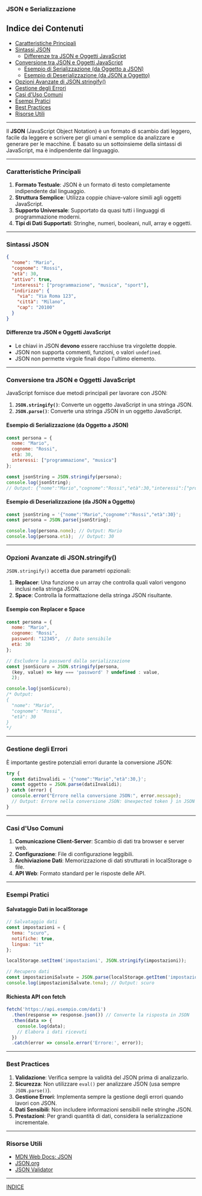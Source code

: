 ### **JSON e Serializzazione**

## Indice dei Contenuti
- [Caratteristiche Principali](#caratteristiche-principali)
- [Sintassi JSON](#sintassi-json)
  - [Differenze tra JSON e Oggetti JavaScript](#differenze-tra-json-e-oggetti-javascript)
- [Conversione tra JSON e Oggetti JavaScript](#conversione-tra-json-e-oggetti-javascript)
  - [Esempio di Serializzazione (da Oggetto a JSON)](#esempio-di-serializzazione-da-oggetto-a-json)
  - [Esempio di Deserializzazione (da JSON a Oggetto)](#esempio-di-deserializzazione-da-json-a-oggetto)
- [Opzioni Avanzate di JSON.stringify()](#opzioni-avanzate-di-jsonstringify)
- [Gestione degli Errori](#gestione-degli-errori)
- [Casi d'Uso Comuni](#casi-duso-comuni)
- [Esempi Pratici](#esempi-pratici)
- [Best Practices](#best-practices)
- [Risorse Utili](#risorse-utili)

---

Il **JSON** (JavaScript Object Notation) è un formato di scambio dati leggero, facile da leggere e scrivere per gli umani e semplice da analizzare e generare per le macchine. È basato su un sottoinsieme della sintassi di JavaScript, ma è indipendente dal linguaggio.

---

### **Caratteristiche Principali**

1. **Formato Testuale**: JSON è un formato di testo completamente indipendente dal linguaggio.
2. **Struttura Semplice**: Utilizza coppie chiave-valore simili agli oggetti JavaScript.
3. **Supporto Universale**: Supportato da quasi tutti i linguaggi di programmazione moderni.
4. **Tipi di Dati Supportati**: Stringhe, numeri, booleani, null, array e oggetti.

---

### **Sintassi JSON**

```json
{
  "nome": "Mario",
  "cognome": "Rossi",
  "età": 30,
  "attivo": true,
  "interessi": ["programmazione", "musica", "sport"],
  "indirizzo": {
    "via": "Via Roma 123",
    "città": "Milano",
    "cap": "20100"
  }
}
```

#### **Differenze tra JSON e Oggetti JavaScript**

- Le chiavi in JSON **devono** essere racchiuse tra virgolette doppie.
- JSON non supporta commenti, funzioni, o valori `undefined`.
- JSON non permette virgole finali dopo l'ultimo elemento.

---

### **Conversione tra JSON e Oggetti JavaScript**

JavaScript fornisce due metodi principali per lavorare con JSON:

1. **`JSON.stringify()`**: Converte un oggetto JavaScript in una stringa JSON.
2. **`JSON.parse()`**: Converte una stringa JSON in un oggetto JavaScript.

#### **Esempio di Serializzazione (da Oggetto a JSON)**

```javascript
const persona = {
  nome: "Mario",
  cognome: "Rossi",
  età: 30,
  interessi: ["programmazione", "musica"]
};

const jsonString = JSON.stringify(persona);
console.log(jsonString);
// Output: {"nome":"Mario","cognome":"Rossi","età":30,"interessi":["programmazione","musica"]}
```

#### **Esempio di Deserializzazione (da JSON a Oggetto)**

```javascript
const jsonString = '{"nome":"Mario","cognome":"Rossi","età":30}';
const persona = JSON.parse(jsonString);

console.log(persona.nome); // Output: Mario
console.log(persona.età);  // Output: 30
```

---

### **Opzioni Avanzate di JSON.stringify()**

`JSON.stringify()` accetta due parametri opzionali:

1. **Replacer**: Una funzione o un array che controlla quali valori vengono inclusi nella stringa JSON.
2. **Space**: Controlla la formattazione della stringa JSON risultante.

#### **Esempio con Replacer e Space**

```javascript
const persona = {
  nome: "Mario",
  cognome: "Rossi",
  password: "12345",  // Dato sensibile
  età: 30
};

// Escludere la password dalla serializzazione
const jsonSicuro = JSON.stringify(persona, 
  (key, value) => key === 'password' ? undefined : value, 
  2);

console.log(jsonSicuro);
/* Output:
{
  "nome": "Mario",
  "cognome": "Rossi",
  "età": 30
}
*/
```

---

### **Gestione degli Errori**

È importante gestire potenziali errori durante la conversione JSON:

```javascript
try {
  const datiInvalidi = '{"nome":"Mario","età":30,}';
  const oggetto = JSON.parse(datiInvalidi);
} catch (error) {
  console.error("Errore nella conversione JSON:", error.message);
  // Output: Errore nella conversione JSON: Unexpected token } in JSON at position 24
}
```

---

### **Casi d'Uso Comuni**

1. **Comunicazione Client-Server**: Scambio di dati tra browser e server web.
2. **Configurazione**: File di configurazione leggibili.
3. **Archiviazione Dati**: Memorizzazione di dati strutturati in localStorage o file.
4. **API Web**: Formato standard per le risposte delle API.

---

### **Esempi Pratici**

#### **Salvataggio Dati in localStorage**

```javascript
// Salvataggio dati
const impostazioni = {
  tema: "scuro",
  notifiche: true,
  lingua: "it"
};

localStorage.setItem('impostazioni', JSON.stringify(impostazioni));

// Recupero dati
const impostazioniSalvate = JSON.parse(localStorage.getItem('impostazioni'));
console.log(impostazioniSalvate.tema); // Output: scuro
```

#### **Richiesta API con fetch**

```javascript
fetch('https://api.esempio.com/dati')
  .then(response => response.json()) // Converte la risposta in JSON
  .then(data => {
    console.log(data);
    // Elabora i dati ricevuti
  })
  .catch(error => console.error('Errore:', error));
```

---

### **Best Practices**

1. **Validazione**: Verifica sempre la validità del JSON prima di analizzarlo.
2. **Sicurezza**: Non utilizzare `eval()` per analizzare JSON (usa sempre `JSON.parse()`).
3. **Gestione Errori**: Implementa sempre la gestione degli errori quando lavori con JSON.
4. **Dati Sensibili**: Non includere informazioni sensibili nelle stringhe JSON.
5. **Prestazioni**: Per grandi quantità di dati, considera la serializzazione incrementale.

---

### **Risorse Utili**

- [MDN Web Docs: JSON](https://developer.mozilla.org/it/docs/Web/JavaScript/Reference/Global_Objects/JSON)
- [JSON.org](https://www.json.org/json-it.html)
- [JSON Validator](https://jsonlint.com/)

---

[INDICE](README.md)